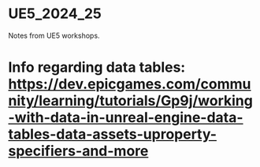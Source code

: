 # UE5_2024_25
Notes from UE5 workshops. 

# Info regarding data tables: https://dev.epicgames.com/community/learning/tutorials/Gp9j/working-with-data-in-unreal-engine-data-tables-data-assets-uproperty-specifiers-and-more

